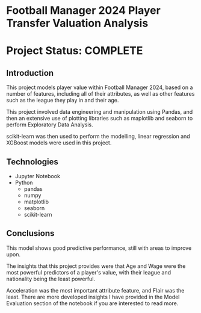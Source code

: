 # Football Manager 2024 Player Transfer Valuation Analysis

# Project Status: COMPLETE

## Introduction
This project models player value within Football Manager 2024, based on a number of features, including all of their attributes, as well as other features such as the league they play in and their age.

This project involved data engineering and manipulation using Pandas, and then an extensive use of plotting libraries such as maplotlib and seaborn to perform Exploratory Data Analysis.

scikit-learn was then used to perform the modelling, linear regression and XGBoost models were used in this project.

## Technologies

- Jupyter Notebook
- Python
  - pandas
  - numpy
  - matplotlib
  - seaborn
  - scikit-learn


## Conclusions

This model shows good predictive performance, still with areas to improve upon.

The insights that this project provides were that Age and Wage were the most powerful predictors of a player's value, with their league and nationality being the least powerful.

Acceleration was the most important attribute feature, and Flair was the least. There are more developed insights I have provided in the Model Evaluation section of the notebook if you are interested to read more.

